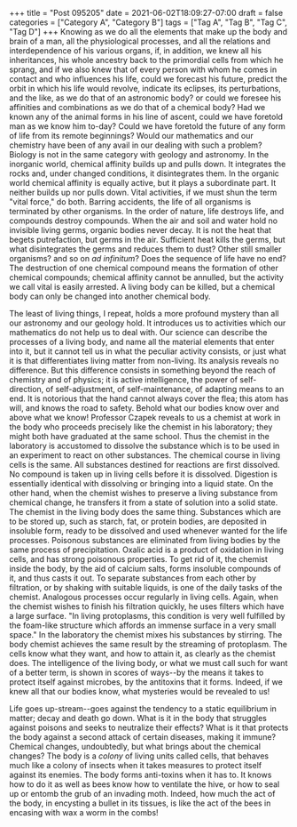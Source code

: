 +++
title = "Post 095205"
date = 2021-06-02T18:09:27-07:00
draft = false
categories = ["Category A", "Category B"]
tags = ["Tag A", "Tag B", "Tag C", "Tag D"]
+++
Knowing as we do all the elements that make up the body and brain of a man, all the physiological processes, and all the relations and interdependence of his various organs, if, in addition, we knew all his inheritances, his whole ancestry back to the primordial cells from which he sprang, and if we also knew that of every person with whom he comes in contact and who influences his life, could we forecast his future, predict the orbit in which his life would revolve, indicate its eclipses, its perturbations, and the like, as we do that of an astronomic body? or could we foresee his affinities and combinations as we do that of a chemical body? Had we known any of the animal forms in his line of ascent, could we have foretold man as we know him to-day? Could we have foretold the future of any form of life from its remote beginnings? Would our mathematics and our chemistry have been of any avail in our dealing with such a problem? Biology is not in the same category with geology and astronomy. In the inorganic world, chemical affinity builds up and pulls down. It integrates the rocks and, under changed conditions, it disintegrates them. In the organic world chemical affinity is equally active, but it plays a subordinate part. It neither builds up nor pulls down. Vital activities, if we must shun the term "vital force," do both. Barring accidents, the life of all organisms is terminated by other organisms. In the order of nature, life destroys life, and compounds destroy compounds. When the air and soil and water hold no invisible living germs, organic bodies never decay. It is not the heat that begets putrefaction, but germs in the air. Sufficient heat kills the germs, but what disintegrates the germs and reduces them to dust? Other still smaller organisms? and so on _ad infinitum_? Does the sequence of life have no end? The destruction of one chemical compound means the formation of other chemical compounds; chemical affinity cannot be annulled, but the activity we call vital is easily arrested. A living body can be killed, but a chemical body can only be changed into another chemical body.

The least of living things, I repeat, holds a more profound mystery than all our astronomy and our geology hold. It introduces us to activities which our mathematics do not help us to deal with. Our science can describe the processes of a living body, and name all the material elements that enter into it, but it cannot tell us in what the peculiar activity consists, or just what it is that differentiates living matter from non-living. Its analysis reveals no difference. But this difference consists in something beyond the reach of chemistry and of physics; it is active intelligence, the power of self-direction, of self-adjustment, of self-maintenance, of adapting means to an end. It is notorious that the hand cannot always cover the flea; this atom has will, and knows the road to safety. Behold what our bodies know over and above what we know! Professor Czapek reveals to us a chemist at work in the body who proceeds precisely like the chemist in his laboratory; they might both have graduated at the same school. Thus the chemist in the laboratory is accustomed to dissolve the substance which is to be used in an experiment to react on other substances. The chemical course in living cells is the same. All substances destined for reactions are first dissolved. No compound is taken up in living cells before it is dissolved. Digestion is essentially identical with dissolving or bringing into a liquid state. On the other hand, when the chemist wishes to preserve a living substance from chemical change, he transfers it from a state of solution into a solid state. The chemist in the living body does the same thing. Substances which are to be stored up, such as starch, fat, or protein bodies, are deposited in insoluble form, ready to be dissolved and used whenever wanted for the life processes. Poisonous substances are eliminated from living bodies by the same process of precipitation. Oxalic acid is a product of oxidation in living cells, and has strong poisonous properties. To get rid of it, the chemist inside the body, by the aid of calcium salts, forms insoluble compounds of it, and thus casts it out. To separate substances from each other by filtration, or by shaking with suitable liquids, is one of the daily tasks of the chemist. Analogous processes occur regularly in living cells. Again, when the chemist wishes to finish his filtration quickly, he uses filters which have a large surface. "In living protoplasms, this condition is very well fulfilled by the foam-like structure which affords an immense surface in a very small space." In the laboratory the chemist mixes his substances by stirring. The body chemist achieves the same result by the streaming of protoplasm. The cells know what they want, and how to attain it, as clearly as the chemist does. The intelligence of the living body, or what we must call such for want of a better term, is shown in scores of ways--by the means it takes to protect itself against microbes, by the antitoxins that it forms. Indeed, if we knew all that our bodies know, what mysteries would be revealed to us!

Life goes up-stream--goes against the tendency to a static equilibrium in matter; decay and death go down. What is it in the body that struggles against poisons and seeks to neutralize their effects? What is it that protects the body against a second attack of certain diseases, making it immune? Chemical changes, undoubtedly, but what brings about the chemical changes? The body is a _colony_ of living units called cells, that behaves much like a colony of insects when it takes measures to protect itself against its enemies. The body forms anti-toxins when it has to. It knows how to do it as well as bees know how to ventilate the hive, or how to seal up or entomb the grub of an invading moth. Indeed, how much the act of the body, in encysting a bullet in its tissues, is like the act of the bees in encasing with wax a worm in the combs!
